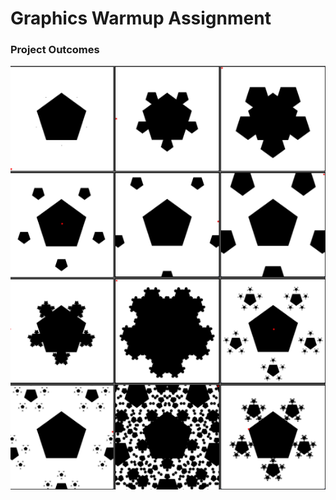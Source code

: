 # Graphics Warmup Assignment
### Project Outcomes
![](https://github.com/doyoojk/graphics-warmup/blob/main/warmup.png)
